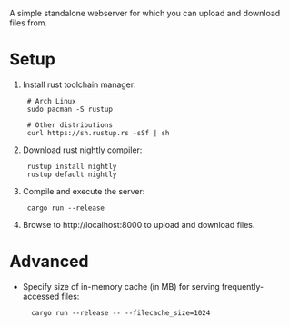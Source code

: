 A simple standalone webserver for which you can upload and download files from.

# Setup
1. Install rust toolchain manager:

        # Arch Linux
        sudo pacman -S rustup

        # Other distributions
        curl https://sh.rustup.rs -sSf | sh

2. Download rust nightly compiler:

        rustup install nightly
        rustup default nightly

3. Compile and execute the server:

        cargo run --release

4. Browse to http://localhost:8000 to upload and download files.

# Advanced
* Specify size of in-memory cache (in MB) for serving frequently-accessed files:

        cargo run --release -- --filecache_size=1024
